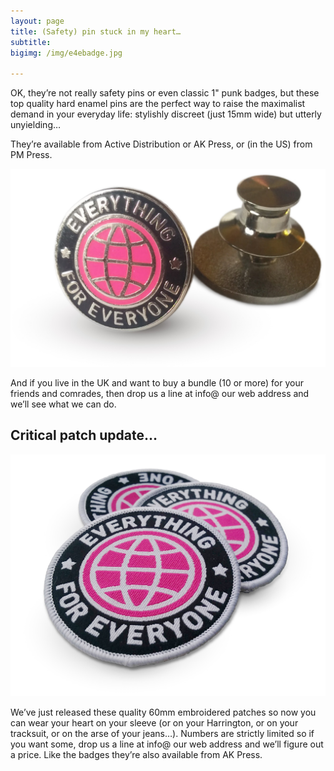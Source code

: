 ```yaml
---
layout: page
title: (Safety) pin stuck in my heart…
subtitle: 
bigimg: /img/e4ebadge.jpg

---
```


OK, they’re not really safety pins or even classic 1" punk badges, but these top quality hard enamel pins are the perfect way to raise the maximalist demand in your everyday life: stylishly discreet (just 15mm wide) but utterly unyielding…

They’re available from Active Distribution or AK Press, or (in the US) from PM Press.

![e4e badge](/img/badges.jpg)

And if you live in the UK and want to buy a bundle (10 or more) for your friends and comrades, then drop us a line at info@ our web address and we’ll see what we can do.

## Critical patch update…

![e4e badge](/img/patches.jpg)

We’ve just released these quality 60mm embroidered patches so now you can wear your heart on your sleeve (or on your Harrington, or on your tracksuit, or on the arse of your jeans…). Numbers are strictly limited so if you want some, drop us a line at info@ our web address and we’ll figure out a price. Like the badges they’re also available from AK Press.

